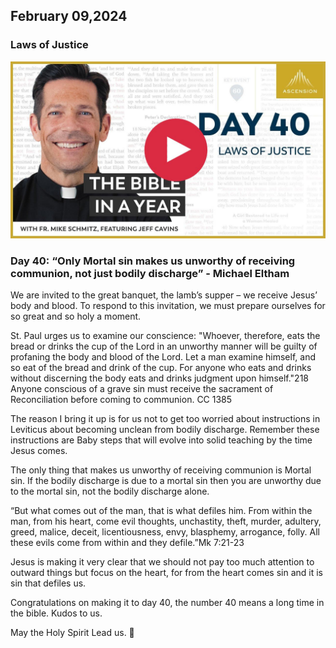 ## February 09,2024 ##

### Laws of Justice ###

[![Laws of Justice](https://raw.githubusercontent.com/linusjf/BIAY/main/February/jpgs/Day040.jpg)](https://youtu.be/zDgMhpvzoFU "Laws of Justice")

### Day 40: “Only Mortal sin makes us unworthy of receiving communion, not just bodily discharge” - Michael Eltham ###

We are invited to the great banquet, the lamb’s supper – we receive Jesus’ body and blood. To respond to this invitation, we must prepare ourselves for so great and so holy a moment. 

St. Paul urges us to examine our conscience: "Whoever, therefore, eats the bread or drinks the cup of the Lord in an unworthy manner will be guilty of profaning the body and blood of the Lord. Let a man examine himself, and so eat of the bread and drink of the cup. For anyone who eats and drinks without discerning the body eats and drinks judgment upon himself."218 Anyone conscious of a grave sin must receive the sacrament of Reconciliation before coming to communion. CC 1385

The reason I bring it up is for us not to get too worried about instructions in Leviticus about becoming unclean from bodily discharge. Remember these instructions are Baby steps that will evolve into solid teaching by the time Jesus comes.

The only thing that makes us unworthy of receiving communion is Mortal sin. If the bodily discharge is due to a mortal sin then you are unworthy due to the mortal sin, not the bodily discharge alone.

“But what comes out of the man, that is what defiles him.
 From within the man, from his heart,
 come evil thoughts, unchastity, theft, murder,
 adultery, greed, malice, deceit,
 licentiousness, envy, blasphemy, arrogance, folly.
 All these evils come from within and they defile.”Mk 7:21-23

Jesus is making it very clear that we should not pay too much attention to outward things but focus on the heart, for from the heart comes sin and it is sin that defiles us.

Congratulations on making it to day 40, the number 40 means a long time in the bible. Kudos to us.

May the Holy Spirit Lead us. 🙏
